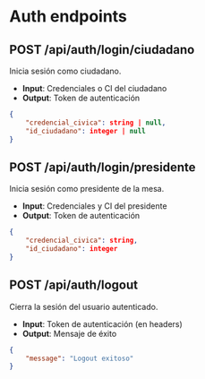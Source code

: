 # Auth endpoints

## POST /api/auth/login/ciudadano
Inicia sesión como ciudadano.
- **Input**: Credenciales o CI del ciudadano
- **Output**: Token de autenticación
```json
{
    "credencial_civica": string | null,
    "id_ciudadano": integer | null
}
```

## POST /api/auth/login/presidente
Inicia sesión como presidente de la mesa.
- **Input**: Credenciales y CI del presidente
- **Output**: Token de autenticación
```json
{
    "credencial_civica": string,
    "id_ciudadano": integer
}
```

## POST /api/auth/logout
Cierra la sesión del usuario autenticado.
- **Input**: Token de autenticación (en headers)
- **Output**: Mensaje de éxito
```json
{
    "message": "Logout exitoso"
}
```